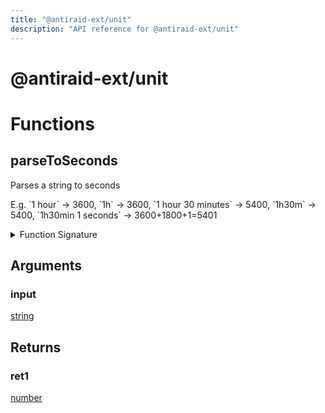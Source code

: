 ```yaml
---
title: "@antiraid-ext/unit"
description: "API reference for @antiraid-ext/unit"
---
```


<div id="@antiraid-ext/unit"></div>

# @antiraid-ext/unit

<div id="Functions"></div>

# Functions

<div id="parseToSeconds"></div>

## parseToSeconds

Parses a string to seconds



E.g. \`1 hour\` -&gt; 3600, \`1h\` -&gt; 3600, \`1 hour 30 minutes\` -&gt; 5400, \`1h30m\` -&gt; 5400, \`1h30min 1 seconds\` -&gt; 3600+1800+1=5401

<details>
<summary>Function Signature</summary>

```luau
--- Parses a string to seconds
---
--- E.g. \`1 hour\` -> 3600, \`1h\` -> 3600, \`1 hour 30 minutes\` -> 5400, \`1h30m\` -> 5400, \`1h30min 1 seconds\` -> 3600+1800+1=5401
function parseToSeconds(input: string) -> number end
```

</details>

<div id="Arguments"></div>

## Arguments

<div id="input"></div>

### input

[string](#string)

<div id="Returns"></div>

## Returns

<div id="ret1"></div>

### ret1

[number](#number)